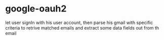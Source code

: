 # google-oauh2
let user signIn with his user account, then parse his gmail with specific criteria to retrive 
matched emails and extract some data fields out from th email
